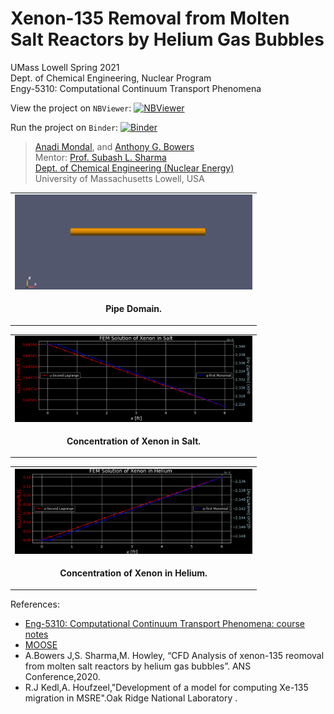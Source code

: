 # Xenon-135 Removal from Molten Salt Reactors by Helium Gas Bubbles

UMass Lowell Spring 2021 <br>
Dept. of Chemical Engineering, Nuclear Program <br>
Engy-5310: Computational Continuum Transport Phenomena

View the project on `NBViewer`: [![NBViewer](https://raw.githubusercontent.com/jupyter/design/master/logos/Badges/nbviewer_badge.svg)](https://nbviewer.jupyter.org/github/dpploy/engy-5310/blob/main/projects/xenon-removal/report.ipynb)

Run the project on `Binder`: [![Binder](https://mybinder.org/badge_logo.svg)](https://mybinder.org/v2/gh/dpploy/engy-5310/HEAD?filepath=projects%2Fxenon-removal%2Freport.ipynb)

 >[Anadi Mondal](https://github.com/xxxx), and [Anthony G. Bowers](https://github.com/xxx) <br>
 >Mentor: [Prof. Subash L. Sharma](https://github.com/SubashSharma1008) <br>
 >[Dept. of Chemical Engineering (Nuclear Energy)](xxx) <br>
 >University of Massachusetts Lowell, USA <br>

|  |
|:---:|
| <img width="380" src="pics/pipe_domain.PNG" title="Concentration of Xenon in Salt"> |
| <p style="text-align:center;"><b>Pipe Domain.</b></p> |

|  |
|:---:|
| <img width="380" src="pics/xenon_in_salt.PNG" title="Concentration of Xenon in Salt"> |
| <p style="text-align:center;"><b>Concentration of Xenon in Salt.</b></p> |

|  |
|:---:|
| <img width="380" src="pics/xenon_in_helium.PNG" title="Concentration of Xenon in Helium"> |
| <p style="text-align:center;"><b>Concentration of Xenon in Helium.</b></p> |


References:

 + [Eng-5310: Computational Continuum Transport Phenomena: course notes](https://github.com/dpploy/engy-5310)
 + [MOOSE](https://github.com/dpploy/engy-5310)
 + A.Bowers J,S. Sharma,M. Howley, “CFD Analysis of xenon-135 reomoval from molten salt reactors by helium gas bubbles”. ANS Conference,2020.
 + R.J Kedl,A. Houfzeel,"Development of a model for computing Xe-135 migration in MSRE".Oak Ridge National Laboratory .

